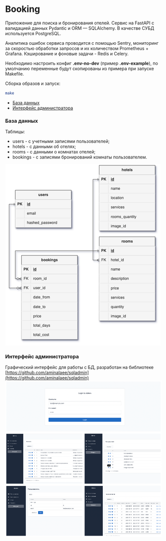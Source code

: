 # Booking

Приложение для поиска и бронирования отелей.
Сервис на FastAPI с валидацией данных Pydantic и ORM — SQLAlchemy. В качестве СУБД используется PostgreSQL.

Аналитика ошибок сервиса проводится с помощью Sentry, мониторинг за скоростью обработки запросов и их количеством Prometheus + Grafana.
Кэширование и фоновые задачи - Redis и Celery.

Необходимо настроить конфиг **.env-no-dev** (пример **.env-example**), 
по умолчанию переменные будут скопированы из примера при запуске Makefile.

Сборка образов и запуск:
```bash
make
```

 - [База данных](#База-данных)
 -  [Интерфейс администратора](#Интерфейс-администратора)

  

### База данных
Таблицы:
 - users - с учетными записями пользователей;
 - hotels - с данными об отелях;
 - rooms - с данными о комнатах отелей;
 - bookings - с записями бронирований комнаты пользователем.


![booking_db](./rm_img/booking_db.png)




### Интерфейс администратора
Графический интерфейс для работы с БД, разработан на библиотеке [https://github.com/aminalaee/sqladmin](https://github.com/aminalaee/sqladmin)
![booking_db](./rm_img/booking_admin.png)





